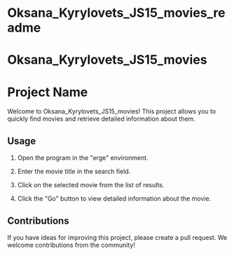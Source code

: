 # Oksana_Kyrylovets_JS15_movies_readme
# Oksana_Kyrylovets_JS15_movies

# Project Name

Welcome to Oksana_Kyrylovets_JS15_movies! This project allows you to quickly find movies and retrieve detailed information about them.


## Usage

1. Open the program in the "erge" environment.

2. Enter the movie title in the search field.

3. Click on the selected movie from the list of results.

4. Click the "Go" button to view detailed information about the movie.

## Contributions

If you have ideas for improving this project, please create a pull request. We welcome contributions from the community!
